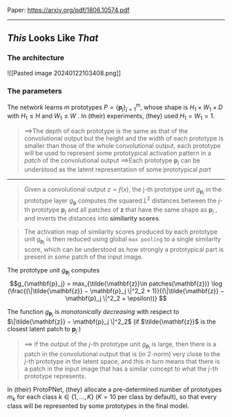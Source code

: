 Paper: https://arxiv.org/pdf/1806.10574.pdf

---
_This_ Looks Like _That_
--
### The architecture
![[Pasted image 20240122103408.png]]

### The parameters

The network learns $m$ prototypes $P = \{\mathbf{p}_j \}^m_{j=1}$, whose shape is $H_1 × W_1 × D$ with $H_1 ≤ H$ and $W_1 ≤ W$ . In (their) experiments, (they) used $H_1 = W_1 = 1$.  

> ==>The depth of each prototype is the same as that of the convolutional output but the height and the width of each prototype is smaller than those of the whole convolutional output, each prototype will be used to represent some prototypical activation pattern in a *patch* of the convolutional output
> ==>Each prototype $\mathbf{p}_j$ can be understood as the latent representation of some prototypical *part*

---
> Given a convolutional output $z = f (x)$, the j-th prototype unit $g_{\mathbf{p}_j}$ in the prototype layer $g_\mathbf{p}$ computes the squared $L^2$ distances between the $j$-th prototype $\mathbf{p}_j$ and all patches of $\mathbf{z}$ that have the same shape as $\mathbf{p}_j$ , and inverts the distances into **similarity scores**.

> The activation map of similarity scores produced by each prototype unit $g_{\mathbf{p}_j}$ is then reduced using global $\texttt{max pooling}$ to a single similarity score, which can be understood as how strongly a prototypical part is present in *some* patch of the input image.

The prototype unit $g_{\mathbf{p}_j}$ computes 
$$g_{\mathbf{p}_j} = max_{\tilde{\mathbf{z}}\in patches(\mathbf{z})} \log (\frac{(\|\tilde{\mathbf{z}} − \mathbf{p}_j \|^2_2 + 1)}{(\|\tilde{\mathbf{z}} − \mathbf{p}_j \|^2_2 + \epsilon))}
$$

The function $g_{\mathbf{p}_j}$ is *monotonically decreasing* with respect to $\|\tilde{\mathbf{z}} − \mathbf{p}_j \|^2_2$ (if $\tilde{\mathbf{z}}$ is the closest latent patch to $\mathbf{p}_j$ )
> ==> if the output of the $j$-th prototype unit $g_{\mathbf{p}_j}$ is large, then there is a patch in the convolutional output that is (in 2-norm) very close to the $j$-th prototype in the latent space, and this in turn means that there is a patch in the input image that has a similar concept to what the $j$-th prototype represents.

In (their) ProtoPNet, (they) allocate a pre-determined number of prototypes $m_k$ for each class $k ∈ \{1, ..., K\}$ 
($K=10$ per class by default), so that every class will be represented by some prototypes in the final model. 